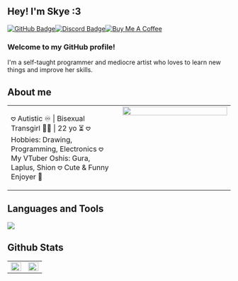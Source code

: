 ## Hey! I'm Skye :3

[![GitHub Badge](https://img.shields.io/badge/GitHub-181717?logo=github&logoColor=fff&style=for-the-badge)](https://github.com/SkyeUwU)[![Discord Badge](https://img.shields.io/badge/Discord-5865F2?logo=discord&logoColor=fff&style=for-the-badge)](https://discord.com/users/679270448931930145)[![Buy Me A Coffee](https://img.shields.io/badge/Buy%20Me%20A%20Coffee-FFDD00?style=for-the-badge&logo=buymeacoffee&logoColor=black)](https://www.buymeacoffee.com/skyethedoggy)

### Welcome to my GitHub profile!
I'm a self-taught programmer and mediocre artist who loves to learn new things and improve her skills.

## About me
<table>
  <tr>
    <td valign="top" width="50%">
      
  𖹭 Autistic ♾️ | Bisexual Transgirl 🏳️‍⚧️ | 22 yo ⏳
  𖹭 Hobbies: Drawing, Programming, Electronics
  𖹭 My VTuber Oshis: Gura, Laplus, Shion
  𖹭 Cute & Funny Enjoyer 💢
  </td>
    <td valign="top" width="50%">
      <div align="center">
        <a href="https://discord.com/users/679270448931930145">
          <img src="https://lanyard.cnrad.dev/api/679270448931930145?showDisplayName=true" align="center" style="width: 100%" />
        </a>
      </div>
    </td>
  </tr>
</table>

## Languages and Tools
<img src="https://skillicons.dev/icons?i=discord,bots,linux,md,vscode,git,github,nodejs,react,vite,raspberrypi,js,ts,py,html,css">

## Github Stats  
<table>
  <tr>
    <td valign="top" width="50%">
      <div>
        <img src="https://github-readme-stats.vercel.app/api?username=SkyeUwU&show_icons=true&count_private=true&hide_border=true&theme=onedark" align="left" style="width: 100%" />
      </div>
    </td>
    <td valign="top" width="50%">
      <div>
        <img src="https://github-readme-stats.vercel.app/api/top-langs/?username=SkyeUwU&hide_border=true&layout=compact&theme=onedark" align="left" style="width: 100%" />
      </div>
    </td>
  </tr>
</table>
